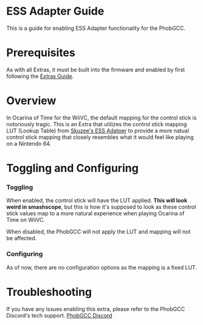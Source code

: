 # ESS Adapter Guide

This is a guide for enabling ESS Adapter functionality for the PhobGCC.

# Prerequisites

As with all Extras, it must be built into the firmware and enabled by first
following the [Extras Guide](https://github.com/PhobGCC/PhobGCC-doc/blob/main/For_Users/Phob_Extras_Guide.md).

# Overview

In Ocarina of Time for the WiiVC, the default mapping for the control
stick is notoriously tragic. This is an Extra that utilizes the control
stick mapping LUT (Lookup Table) from [Skuzee's ESS Adatper](https://github.com/Skuzee/ESS-Adapter)
to provide a more natual control stick mapping that closely resembles what it
would feel like playing on a Nintendo 64.

# Toggling and Configuring

### Toggling 
When enabled, the control stick will have the LUT applied. __This will look weird in smashscope__, 
but this is how it's supposed to look as these control stick values map to a more natural
experience when playing Ocarina of Time on WiiVC. 

When disabled, the PhobGCC will not apply the LUT and mapping will not be affected.

### Configuring
As of now, there are no configuration options as the mapping is a fixed LUT.

# Troubleshooting

If you have any issues enabling this extra, please refer to the PhobGCC Discord's tech support.
[PhobGCC Discord](https://discord.gg/yrpUu7mgzm)

